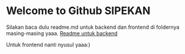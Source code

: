 # Welcome to Github SIPEKAN

Silakan baca dulu readme.md untuk backend dan frontend di foldernya masing-masing yaaa.
[Readme untuk backend](https://github.com/muhrianal/sipekan/tree/master/backend_django#readme)

Untuk frontend nanti nyusul yaaa:)